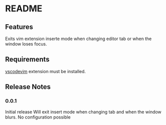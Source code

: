 # README

## Features

Exits vim extension inserte mode when changing editor tab or when the window loses focus.

## Requirements

[vscodevim](https://marketplace.visualstudio.com/items?itemName=vscodevim.vim) extension must be installed.

## Release Notes

### 0.0.1

Initial release
Will exit insert mode when changing tab and when the window blurs. No configuration possible

